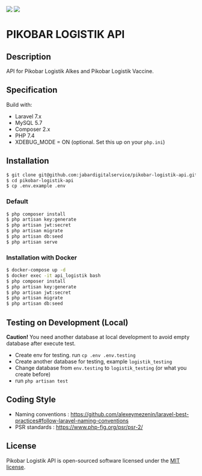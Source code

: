 <a href="https://codeclimate.com/github/jabardigitalservice/pikobar-logistik-api/maintainability"><img src="https://api.codeclimate.com/v1/badges/78ce000cc84f4304d57d/maintainability" /></a>
<a href="https://codeclimate.com/github/jabardigitalservice/pikobar-logistik-api/test_coverage"><img src="https://api.codeclimate.com/v1/badges/78ce000cc84f4304d57d/test_coverage" /></a>


# PIKOBAR LOGISTIK API

## Description
API for Pikobar Logistik Alkes and Pikobar Logistik Vaccine.

## Specification
Build with:
- Laravel 7.x
- MySQL 5.7
- Composer 2.x
- PHP 7.4
- XDEBUG_MODE = ON (optional. Set this up on your `php.ini`)

## Installation
```sh
$ git clone git@github.com:jabardigitalservice/pikobar-logistik-api.git
$ cd pikobar-logistik-api
$ cp .env.example .env
```
### Default
```sh
$ php composer install
$ php artisan key:generate
$ php artisan jwt:secret
$ php artisan migrate
$ php artisan db:seed
$ php artisan serve
```

### Installation with Docker
```sh
$ docker-compose up -d
$ docker exec -it api_logistik bash
$ php composer install
$ php artisan key:generate
$ php artisan jwt:secret
$ php artisan migrate
$ php artisan db:seed
```

## Testing on Development (Local)
**Caution!** You need another database at local development to avoid empty database after execute test.
- Create env for testing. run `cp .env .env.testing`
- Create another database for testing, example `logistik_testing`
- Change database from `env.testing` to `logistik_testing` (or what you create before)
- run `php artisan test`

## Coding Style
- Naming conventions :
https://github.com/alexeymezenin/laravel-best-practices#follow-laravel-naming-conventions
- PSR standards :
https://www.php-fig.org/psr/psr-2/

## License
Pikobar Logistik API is open-sourced software licensed under the [MIT license](https://opensource.org/licenses/MIT).

